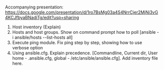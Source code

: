 Accompanying presentation: https://docs.google.com/presentation/d/1ro7BsMg03a4S4NrrCjer2MjNi3vG4KCJfbyaBNadiTg/edit?usp=sharing

1. Host inventory (Explain)
2. Hosts and host groups. Show on command prompt how to poll [ansible -i ansible/hosts --list-hosts all]
3. Execute ping module. Fix ping step by step, showing how to use verbose option
4. Using ansible.cfg. Explain precedence. [Commandline, Current dir, User home - .ansible.cfg, global - /etc/ansible/ansible.cfg]. Add inventory file here.

